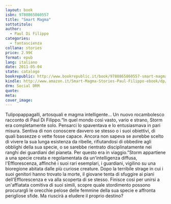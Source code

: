 ```yaml
---
layout: book
isbn: 9788865860557
title: "Smart Magma"
sottotitolo:
author:
  - Paul Di Filippo 
categories:
  - fantascienza
collana: stories
price: 2.99€
format: epub
lang: italiano
date: 2011-05-04
state: catalogo
bookrepublic: http://www.bookrepublic.it/book/9788865860557-smart-magma/
kindle: http://www.amazon.it/Smart-Magma-Stories-Paul-Filippo-ebook/dp/B00IEFN24O/
drm: Social DRM
quote:
meta:
cover_image:
---
```

Tulipopappagalli, artosquali e magma intelligente... Un nuovo rocambolesco racconto di Paul Di Filippo.“In quel mondo così vasto, vario e strano, Storm era completamente solo. Pensarci lo spaventava e lo entusiasmava in pari misura. Sentiva di non conoscere davvero se stesso o i suoi obiettivi, di quali bassezze o vette fosse capace. Ancora non sapeva se avrebbe scelto di vivere la sua lunga esistenza da ribelle, rifiutandosi di obbedire agli obblighi della sua specie, o se sarebbe rientrato disciplinatamente nei ranghi dei guardiani del pianeta. Per questo era in viaggio.”Storm appartiene a una specie creata e regolamentata da un'intelligenza diffusa, l'Efflorescenza, affinché i suoi rari esemplari, i guardiani, vigilino su una bioregione abitata dalle più curiose creature. Dopo la terribile strage in cui i suoi genitori hanno trovato la morte, il giovane tenta di sfuggire ai piani dell'Efflorescenza e va alla scoperta di se stesso. Finisce così per unirsi a un'affiatata comitiva di suoi simili, scopre quale stordimento possono procurargli le orecchie pelose delle femmine della sua specie e affronta perigliose sfide. Ma riuscirà a eludere il proprio destino?
